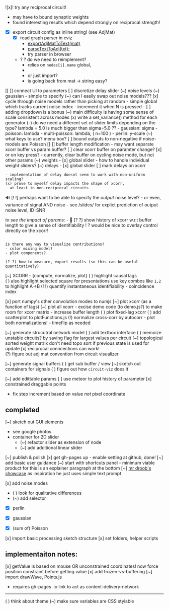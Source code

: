 ![x]! try any reciprocal circuit!
  - may have to bound synaptic weights
  - found interesting results which depend strongly on reciprocal strength!
- [x] export circuit config as inline string! (see AdjMat)
  - [x] read graph parser in cviz 
      - [exportAdjMatToText(mat)](https://github.com/awillats/circuit-visualizer-p5/blob/1ef9d4fef6f7c2c1b969f6feb4bd9c4726d01e11/sketch.js#L455)
      - [parseTextToAdj(txt);](https://github.com/awillats/circuit-visualizer-p5/blob/1ef9d4fef6f7c2c1b969f6feb4bd9c4726d01e11/sketch.js#L492)
      - try parser in browser
  - ? ? do we need to reimplement? 
      - relies on `nodes[i].name` global, 
      -
    - or just import?
    - is going back from mat -> string easy?

[[ ]] connect UI to parameters
  [ ] discretize delay slider
  (~) noise levels
    (~) gaussian - simple to specify 
    (~) can I easily swap out noise models???
      [x] cycle through noise models rather than picking at random
        - simple global which tracks current noise index
        - increment it when N is pressed
        - [ ] adding dropdown is a bonus 
      (~) main difficulty is having some sense of scale consistent across modes
          (x) write a set_variance() method for each generator
          (-) do we need a different set of slider limits depending on the type? 
            lambda = 5.0 is much bigger than sigma=5.0 ??
        - gaussian: sigma
        - poisson: lambda 
        - multi-poisson: lambda, ( n=100 )
        - perlin: y-scale
      (~) what keys to use? menu box?
   [ ] bound outputs to non-negative if noise-models are Poisson
  [[ ]] buffer length modification
    - may want separate xcorr buffer vs param buffer?
  [ ] clear xcorr buffer on paramter change?
      [x] or on key press?
      - currently, clear buffer on cycling noise mode, but not other params
  (~) weights
    - [x] global slider
    - how to handle individual weight sliders?
  (~) delays
    - [x] global slider
  [ ] mark delays on xcorr

    - implementation of delay doesnt seem to work with non-uniform scaling?
    (x) prove to myself delay impacts the shape of xcorr,
      at least in non-reciprocal circuits
  🔊 [! !] perhaps want to be able to specify the *output* noise level?
     - or even, variance of signal AND noise
     - see /slides/ for explict prediction of output noise level, ID-SNR

  *to see the impact of params:*
    - 📅 [? ?] show history of xcorr w.r.t buffer length to give a sense of identifiability 
  ! ? would be nice to overlay control directly on the xcorr!


~~~~~~~~~

is there any way to visualize contributions?
- color mixing model?
- plot components?

(? ?) how to measure, export results (so this can be useful quantitatively)

~~~~~~~~~~

[~] XCORR - {compute, normalize, plot}
  ( ) highlight causal lags  
    ( ) also highlight selected square for presentations
      use key combos like `1,2` to highlight A->B
  (! !) quantify instantaneous identifiability
    - coincidence index

  [x] port numpy's other convolution modes to numjs
  [~] plot xcorr (as a function of lags)
    [~] plot all xcorr
      - excise demo code (to demo.js?) to make room for xcorr matrix 
      - increase buffer length
  ( ) plot fixed-lag xcorr
    ( )  add scatterplot to plotFunctions.js
  (!) normalize cross-corr by autocorr
    - plot both normalizations!
    - timeflip as needed

[~] generate strucutral network model 
  ( ) add textbox interface
  ( ) memoize unstable circuits? by saving flag for largest values per circuit
  [~] topological sorted weight matrix
    don't need topo sort if previous state is used for update
  [x] reciprocal conncections can work!  
  (?) figure out adj mat convention from circuit visualizer 

[~] generate signal buffers
  ( ) get sub buffer / view 
  [~] sketch out containers for signals 
	( ) figure out how `circuit-viz` does it

[~] add edittable params
  [ ] use meteor to plot history of parameter
  [x] constrained draggable points
  - fix step increment based on value *not* pixel coordinate
## completed

[~] sketch out GUI elements
  - see google photos
  - container for 2D slider
    - (~) refactor slider as extension of node
    - (~) add additional linear slider

[~] publish & polish
  [x] get gh-pages up
    - enable setting at github, done!
  [~] add basic user guidance
    (~) start with shortcuts panel
      - minimum viable product for this is an explainer paragraph at the bottom
    [~] [mr droob's showcase](https://mrdoob.com/#/112/branching) as inspiration
      he just uses simple text prompt
 
[x] add noise modes
  - ( ) look for qualitative differences
  - (~) add selector
  - [x] perlin
  - [x] gaussian
  - [x] (sum of) Poisson


[x] import basic processing sketch structure
	[x] set folders, helper scripts


## implementaiton notes:
  [x] getValue is based on mouse OR unconstrained coordinates!
    now force position constraint before getting value
[x] add frozen-vs-buffering
[~] import drawWave, Points.js
  - requires gh-pages .io link to act as content-delivery-network
 
--- 

( ) think about theme 
	(~) make sure variables are CSS stylable
 


